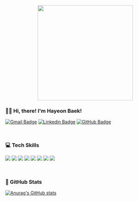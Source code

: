 <div align="center">
  <img src="https://rishavanand.github.io/static/images/greetings.gif" align="center" style="width: 300px" />
</div>

### 👋🏻 Hi, there! I'm Hayeon Baek! 
[![Gmail Badge](https://img.shields.io/badge/Gmail-EA4335?style=flat-square&logo=Gmail&logoColor=white&style=flat&link=mailto:bhy0512@gmail.com)](mailto:snugyun01@gmail.com)
[![Linkedin Badge](https://img.shields.io/badge/-LinkedIn-0A66C2?style=flat-square&logo=LinkedIn&logoColor=white&style=flat&link=https://www.linkedin.com/in/hayeonbaek/)](https://www.linkedin.com/in/hayeonbaek/)
[![GitHub Badge](https://img.shields.io/badge/-GitHub-181717?style=flat-square&logo=GitHub&logoColor=white&style=flat&link=https://github.com/bhy304)](https://github.com/bhy304)

<!-- [![Tech Blog Badge](http://img.shields.io/badge/-Tech%20blog-black?style=flat&logo=github&link=https://zzsza.github.io/)](https://zzsza.github.io/) -->
<!-- [![Youtube Badge](https://img.shields.io/badge/Youtube-ff0000?style=flat-square&logo=youtube&link=https://www.youtube.com/c/kyleschool)](https://www.youtube.com/c/kyleschool) -->
<!-- [![Facebook Badge](https://img.shields.io/badge/facebook-1877f2?style=flat-square&logo=facebook&logoColor=white&link=https://www.facebook.com/zzsza)](https://www.facebook.com/zzsza) -->

<br />

### 💻 Tech Skills
<img src="https://img.shields.io/badge/-HTML5-E34F26?logo=html5&logoColor=white&style=flat"/> <img src="https://img.shields.io/badge/-CSS3-1572B6?logo=css3&logoColor=white&style=flat"/>
<img src="https://img.shields.io/badge/-Sass-CC6699?logo=sass&logoColor=white&style=flat"/>
<img src="https://img.shields.io/badge/-React-61DAFB?logo=react&logoColor=white&style=flat"/>
<img src="https://img.shields.io/badge/-JavaScript-F7DF1E?logo=javascript&logoColor=white&style=flat"/>
<img src="https://img.shields.io/badge/-TypeScript-3178C6?logo=typescript&logoColor=white&style=flat"/>
<img src="https://img.shields.io/badge/-Redux-764ABC?logo=redux&logoColor=white&style=flat"/>
<img src="https://img.shields.io/badge/-MobX-FF9955?logo=mobx&logoColor=white&style=flat"/>

<br />

### 🖤 GitHub Stats
[![Anurag's GitHub stats](https://github-readme-stats.vercel.app/api?username=bhy304)](https://github.com/anuraghazra/github-readme-stats)

<!--
**bhy304/bhy304** is a ✨ _special_ ✨ repository because its `README.md` (this file) appears on your GitHub profile.

Here are some ideas to get you started:

- 🔭 I’m currently working on ...
- 🌱 I’m currently learning ...
- 👯 I’m looking to collaborate on ...
- 🤔 I’m looking for help with ...
- 💬 Ask me about ...
- 📫 How to reach me: ...
- 😄 Pronouns: ...
- ⚡ Fun fact: ...
-->
